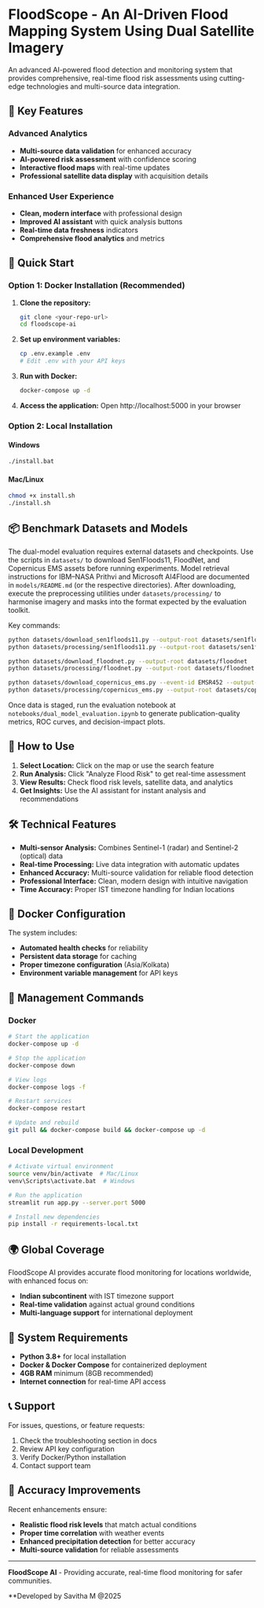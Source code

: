 # FloodScope - An AI-Driven Flood Mapping System Using Dual Satellite Imagery

An advanced AI-powered flood detection and monitoring system that provides comprehensive, real-time flood risk assessments using cutting-edge technologies and multi-source data integration.

## 🌊 Key Features

### Advanced Analytics
- **Multi-source data validation** for enhanced accuracy
- **AI-powered risk assessment** with confidence scoring
- **Interactive flood maps** with real-time updates
- **Professional satellite data display** with acquisition details

### Enhanced User Experience
- **Clean, modern interface** with professional design
- **Improved AI assistant** with quick analysis buttons
- **Real-time data freshness** indicators
- **Comprehensive flood analytics** and metrics

## 🚀 Quick Start

### Option 1: Docker Installation (Recommended)

1. **Clone the repository:**
   ```bash
   git clone <your-repo-url>
   cd floodscope-ai
   ```

   <!-- major project  -->

2. **Set up environment variables:**
   ```bash
   cp .env.example .env
   # Edit .env with your API keys
   ```

3. **Run with Docker:**
   ```bash
   docker-compose up -d
   ```

4. **Access the application:**
   Open http://localhost:5000 in your browser

### Option 2: Local Installation

#### Windows
```bash
./install.bat
```

#### Mac/Linux
```bash
chmod +x install.sh
./install.sh
```

## 📦 Benchmark Datasets and Models

The dual-model evaluation requires external datasets and checkpoints. Use the scripts in `datasets/` to download Sen1Floods11, FloodNet, and Copernicus EMS assets before running experiments. Model retrieval instructions for IBM–NASA Prithvi and Microsoft AI4Flood are documented in `models/README.md` (or the respective directories). After downloading, execute the preprocessing utilities under `datasets/processing/` to harmonise imagery and masks into the format expected by the evaluation toolkit.

Key commands:

```bash
python datasets/download_sen1floods11.py --output-root datasets/sen1floods11
python datasets/processing/sen1floods11.py --output-root datasets/sen1floods11

python datasets/download_floodnet.py --output-root datasets/floodnet
python datasets/processing/floodnet.py --output-root datasets/floodnet

python datasets/download_copernicus_ems.py --event-id EMSR452 --output-root datasets/copernicus_ems --url <direct-zip-url>
python datasets/processing/copernicus_ems.py --output-root datasets/copernicus_ems
```

Once data is staged, run the evaluation notebook at `notebooks/dual_model_evaluation.ipynb` to generate publication-quality metrics, ROC curves, and decision-impact plots.

## 📱 How to Use

1. **Select Location:** Click on the map or use the search feature
2. **Run Analysis:** Click "Analyze Flood Risk" to get real-time assessment
3. **View Results:** Check flood risk levels, satellite data, and analytics
4. **Get Insights:** Use the AI assistant for instant analysis and recommendations

## 🛠 Technical Features

- **Multi-sensor Analysis:** Combines Sentinel-1 (radar) and Sentinel-2 (optical) data
- **Real-time Processing:** Live data integration with automatic updates
- **Enhanced Accuracy:** Multi-source validation for reliable flood detection
- **Professional Interface:** Clean, modern design with intuitive navigation
- **Time Accuracy:** Proper IST timezone handling for Indian locations


## 🐳 Docker Configuration

The system includes:
- **Automated health checks** for reliability
- **Persistent data storage** for caching
- **Proper timezone configuration** (Asia/Kolkata)
- **Environment variable management** for API keys

## 📖 Management Commands

### Docker
```bash
# Start the application
docker-compose up -d

# Stop the application
docker-compose down

# View logs
docker-compose logs -f

# Restart services
docker-compose restart

# Update and rebuild
git pull && docker-compose build && docker-compose up -d
```

### Local Development
```bash
# Activate virtual environment
source venv/bin/activate  # Mac/Linux
venv\Scripts\activate.bat  # Windows

# Run the application
streamlit run app.py --server.port 5000

# Install new dependencies
pip install -r requirements-local.txt
```

## 🌍 Global Coverage

FloodScope AI provides accurate flood monitoring for locations worldwide, with enhanced focus on:
- **Indian subcontinent** with IST timezone support
- **Real-time validation** against actual ground conditions
- **Multi-language support** for international deployment

## 🔧 System Requirements

- **Python 3.8+** for local installation
- **Docker & Docker Compose** for containerized deployment
- **4GB RAM** minimum (8GB recommended)
- **Internet connection** for real-time API access

## 📞 Support

For issues, questions, or feature requests:
1. Check the troubleshooting section in docs
2. Review API key configuration
3. Verify Docker/Python installation
4. Contact support team

## 🎯 Accuracy Improvements

Recent enhancements ensure:
- **Realistic flood risk levels** that match actual conditions
- **Proper time correlation** with weather events
- **Enhanced precipitation detection** for better accuracy
- **Multi-source validation** for reliable assessments

---

**FloodScope AI** - Providing accurate, real-time flood monitoring for safer communities.

**Developed by Savitha M @2025
